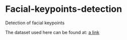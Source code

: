 # Facial-keypoints-detection
Detection of facial keypoints

The dataset used here can be found at: [a link](https://www.kaggle.com/c/facial-keypoints-detection/data)
